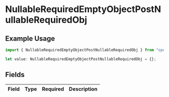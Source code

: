 # NullableRequiredEmptyObjectPostNullableRequiredObj

## Example Usage

```typescript
import { NullableRequiredEmptyObjectPostNullableRequiredObj } from "openapi/sdk/models/operations";

let value: NullableRequiredEmptyObjectPostNullableRequiredObj = {};
```

## Fields

| Field       | Type        | Required    | Description |
| ----------- | ----------- | ----------- | ----------- |